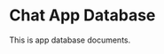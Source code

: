 <!-- This content will appear in dbdocs.io -->

# Chat App Database

This is app database documents.
